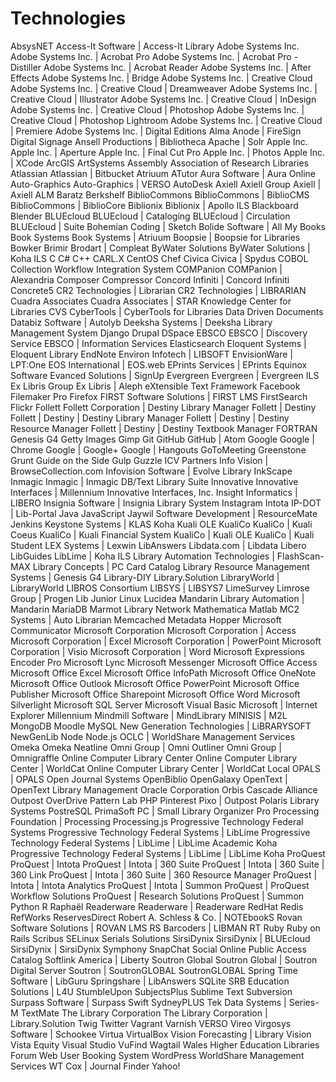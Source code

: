 # Technologies
AbsysNET
Access-It Software | Access-It Library
Adobe Systems Inc.
Adobe Systems Inc. | Acrobat Pro
Adobe Systems Inc. | Acrobat Pro - Distiller
Adobe Systems Inc. | Acrobat Reader
Adobe Systems Inc. | After Effects
Adobe Systems Inc. | Bridge
Adobe Systems Inc. | Creative Cloud
Adobe Systems Inc. | Creative Cloud | Dreamweaver
Adobe Systems Inc. | Creative Cloud | Illustrator
Adobe Systems Inc. | Creative Cloud | InDesign
Adobe Systems Inc. | Creative Cloud | Photoshop
Adobe Systems Inc. | Creative Cloud | Photoshop Lightroom
Adobe Systems Inc. | Creative Cloud | Premiere
Adobe Systems Inc. | Digital Editions
Alma
Anode | FireSign Digital Signage
Ansell Productions | Bibliotheca
Apache | Solr
Apple Inc.
Apple Inc. | Aperture
Apple Inc. | Final Cut Pro
Apple Inc. | Photos
Apple Inc. | XCode
ArcGIS
ArtSystems
Assembly
Association of Research Libraries
Atlassian
Atlassian | Bitbucket
Atriuum
ATutor
Aura Software | Aura Online
Auto-Graphics
Auto-Graphics | VERSO
AutoDesk
Axiell
Axiell Group
Axiell | Axiell ALM
Baratz
Berkshelf
BiblioCommons
BiblioCommons | BiblioCMS
BiblioCommons | BiblioCore
Biblionix
Biblionix | Apollo ILS
Blackboard
Blender
BLUEcloud
BLUEcloud | Cataloging
BLUEcloud | Circulation
BLUEcloud | Suite
Bohemian Coding | Sketch
Bolide Software | All My Books
Book Systems
Book Systems | Atriuum
Boopsie | Boopsie for Libraries
Bowker
Brimir
Brodart | Compleat
ByWater Solutions
ByWater Solutions | Koha ILS
C
C#
C++
CARL.X
CentOS
Chef
Civica
Civica | Spydus
COBOL
Collection Workflow Integration System
COMPanion
COMPanion | Alexandria
Composer
Compressor
Concord Infiniti | Concord Infiniti
Concrete5
CR2 Technologies | Librarian
CR2 Technologies | LIBRARIAN
Cuadra Associates
Cuadra Associates | STAR Knowledge Center for Libraries
CVS
CyberTools | CyberTools for Libraries
Data Driven Documents
Databiz Software | Autolyb
Deeksha Systems | Deeksha Library Management System
Django
Drupal
DSpace
EBSCO
EBSCO | Discovery Service
EBSCO | Information Services
Elasticsearch
Eloquent Systems | Eloquent Library
EndNote
Environ Infotech | LIBSOFT
EnvisionWare | LPT:One
EOS International | EOS.web
EPrints Services | EPrints
Equinox Software
Evanced Solutions | SignUp
Evergreen
Evergreen | Evergreen ILS
Ex Libris Group
Ex Libris | Aleph
eXtensible Text Framework
Facebook
Filemaker Pro
Firefox
FIRST Software Solutions | FIRST LMS
FirstSearch
Flickr
Follett
Follett Corporation | Destiny Library Manager
Follett | Destiny
Follett | Destiny | Destiny Library Manager
Follett | Destiny | Destiny Resource Manager
Follett | Destiny | Destiny Textbook Manager
FORTRAN
Genesis G4
Getty Images
Gimp
Git
GitHub
GitHub | Atom
Google
Google | Chrome
Google | Google+
Google | Hangouts
GoToMeeting
Greenstone
Grunt
Guide on the Side
Gulp
Guzzle
ICV Partners
Info Vision | BrowseCollection.com
Infovision Software | Evolve Library
InkScape
Inmagic
Inmagic | Inmagic DB/Text Library Suite
Innovative
Innovative Interfaces | Millennium
Innovative Interfaces, Inc.
Insight Informatics | LIBERO
Insignia Software | Insignia Library System
Instagram
Intota
IP-DOT | Lib-Portal
Java
JavaScript
Jaywil Software Development | ResourceMate
Jenkins
Keystone Systems | KLAS
Koha
Kuali OLE
KualiCo
KualiCo | Kuali Coeus
KualiCo | Kuali Financial System
KualiCo | Kuali OLE
KualiCo | Kuali Student
LEX Systems | Lexwin
LibAnswers
Libdata.com | Libdata
Libero
LibGuides
LibLime | Koha ILS
Library Automation Technologies | FlashScan-MAX
Library Concepts | PC Card Catalog
Library Resource Management Systems | Genesis G4
Library-DIY
Library.Solution
LibraryWorld | LibraryWorld
LIBROS Consortium
LIBSYS | LIBSYS7
LimeSurvey
Limrose Group | Progen Lib Junior
Linux
Lucidea
Mandarin Library Automation | Mandarin
MariaDB
Marmot Library Network
Mathematica
Matlab
MC2 Systems | Auto Librarian
Memcached
Metadata Hopper
Microsoft Communicator
Microsoft Corporation
Microsoft Corporation | Access
Microsoft Corporation | Excel
Microsoft Corporation | PowerPoint
Microsoft Corporation | Visio
Microsoft Corporation | Word
Microsoft Expressions Encoder Pro
Microsoft Lync
Microsoft Messenger
Microsoft Office Access
Microsoft Office Excel
Microsoft Office InfoPath
Microsoft Office OneNote
Microsoft Office Outlook
Microsoft Office PowerPoint
Microsoft Office Publisher
Microsoft Office Sharepoint
Microsoft Office Word
Microsoft Silverlight
Microsoft SQL Server
Microsoft Visual Basic
Microsoft | Internet Explorer
Millennium
Mindmill Software | MindLibrary
MINISIS | M2L
MongoDB
Moodle
MySQL
New Generation Technologies | LiBRARYSOFT
NewGenLib
Node
Node.js
OCLC | WorldShare Management Services
Omeka
Omeka Neatline
Omni Group | Omni Outliner
Omni Group | Omnigraffle
Online Computer Library Center
Online Computer Library Center | WorldCat
Online Computer Library Center | WorldCat Local
OPALS | OPALS
Open Journal Systems
OpenBiblio
OpenGalaxy
OpenText | OpenText Library Management
Oracle Corporation
Orbis Cascade Alliance
Outpost
OverDrive
Pattern Lab
PHP
Pinterest
Pixo | Outpost
Polaris Library Systems
PostreSQL
PrimaSoft PC | Small Library Organizer Pro
Processing Foundation | Processing
Processing.js
Progressive Technology Federal Systems
Progressive Technology Federal Systems | LibLime
Progressive Technology Federal Systems | LibLime | LibLime Academic Koha
Progressive Technology Federal Systems | LibLime | LibLime Koha
ProQuest
ProQuest | Intota
ProQuest | Intota | 360 Suite
ProQuest | Intota | 360 Suite | 360 Link
ProQuest | Intota | 360 Suite | 360 Resource Manager
ProQuest | Intota | Intota Analytics
ProQuest | Intota | Summon
ProQuest | ProQuest Workflow Solutions
ProQuest | Research Solutions
ProQuest | Summon
Python
R
Raphaël
Readerware
Readerware | Readerware
RedHat
Redis
RefWorks
ReservesDirect
Robert A. Schless & Co. | NOTEbookS
Rovan Software Solutions | ROVAN LMS
RS Barcoders | LIBMAN
RT
Ruby
Ruby on Rails
Scribus
SELinux
Serials Solutions
SirsiDynix
SirsiDynix | BLUEcloud
SirsiDynix | SirsiDynix Symphony
SnapChat
Social Online Public Access Catalog
Softlink America | Liberty
Soutron Global
Soutron Global | Soutron Digital Server
Soutron | SoutronGLOBAL
SoutronGLOBAL
Spring Time Software | LibGuru
Springshare | LibAnswers
SQLite
SRB Education Solutions | L4U
StumbleUpon
SubjectsPlus
Sublime Text
Subversion
Surpass Software | Surpass
Swift
SydneyPLUS
Tek Data Systems | Series-M
TextMate
The Library Corporation
The Library Corporation | Library.Solution
Twig
Twitter
Vagrant
Varnish
VERSO
Vireo
Virgosys Software | Schookee
Virtua
VirtualBox
Vision Forecasting | Library Vision
Vista Equity
Visual Studio
VuFind
Wagtail
Wales Higher Education Libraries Forum
Web User Booking System
WordPress
WorldShare Management Services
WT Cox | Journal Finder
Yahoo!